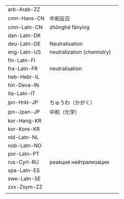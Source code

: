 | | | |
|-|-|-|
| arb-Arab-ZZ |  |  |
| cmn-Hans-CN | 中和反应 |  |
| cmn-Latn-CN | zhōnghé fǎnyìng |  |
| dan-Latn-DK |  |  |
| deu-Latn-DE | Neutralisation |  |
| eng-Latn-US | neutralization (chemistry) |  |
| fin-Latn-FI |  |  |
| fra-Latn-FR | neutralisation |  |
| heb-Hebr-IL |  |  |
| hin-Deva-IN |  |  |
| ita-Latn-IT |  |  |
| jpn-Hrkt-JP | ちゅうわ（かがく） |  |
| jpn-Jpan-JP | 中和（化学） |  |
| kor-Hang-KR |  |  |
| kor-Kore-KR |  |  |
| nld-Latn-NL |  |  |
| nob-Latn-NO |  |  |
| por-Latn-PT |  |  |
| rus-Cyrl-RU | реа́кция нейтрализа́ции |  |
| spa-Latn-ES |  |  |
| swe-Latn-SE |  |  |
| zxx-Zsym-ZZ |  |  |
|  |  |  |
